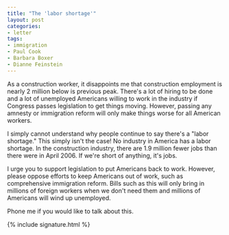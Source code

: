 ```yaml
---
title: "The 'labor shortage'"
layout: post
categories:
- letter
tags:
- immigration
- Paul Cook
- Barbara Boxer
- Dianne Feinstein
---
```


As a construction worker, it disappoints me that construction employment is nearly 2 million below is previous peak. There's a lot of hiring to be done and a lot of unemployed Americans willing to work in the industry if Congress passes legislation to get things moving. However, passing any amnesty or immigration reform will only make things worse for all American workers.

I simply cannot understand why people continue to say there's a "labor shortage." This simply isn't the case! No industry in America has a labor shortage. In the construction industry, there are 1.9 million fewer jobs than there were in April 2006. If we're short of anything, it's jobs.

I urge you to support legislation to put Americans back to work. However, please oppose efforts to keep Americans out of work, such as comprehensive immigration reform. Bills such as this will only bring in millions of foreign workers when we don't need them and millions of Americans will wind up unemployed.

Phone me if you would like to talk about this.

{% include signature.html %}
